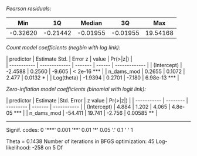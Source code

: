 *Pearson residuals:*

|     Min |      1Q  |  Median  |     3Q   |    Max   |
| ------- | -------- | -------- | -------- | -------- |
|-0.32620 | -0.21442 | -0.01955 | -0.01955 | 19.54168 |

*Count model coefficients (negbin with log link):*

| predictor   | Estimate Std. | Error z | value  | Pr(>|z|)      |    
| ----------- | ------------- | ------- | ------ | ------------- |
| (Intercept) |  -2.4588      | 0.2560  | -9.605 |  < 2e-16 \*** |
| n_dams_mod  |   0.2655      |  0.1072 |  2.477 |  0.0132 \*    |
| Log(theta)  | -1.9394       | 0.2701  | -7.180 | 6.98e-13 \*** |

*Zero-inflation model coefficients (binomial with logit link):*

| predictor   | Estimate |Std. Error | z value | Pr(>|z|)    |
| ----------- | -------- | --------- | ------- | ----------- |
| (Intercept) |   4.884  | 1.202     | 4.065   | 4.8e-05 \*\*\* |
| n_dams_mod  | -54.411  | 19.741    | -2.756  | 0.00585 \*\*  |

---
Signif. codes:  0 '\*\*\*' 0.001 '\*\*' 0.01 '\*' 0.05 '.' 0.1 ' ' 1 

Theta = 0.1438 
Number of iterations in BFGS optimization: 45 
Log-likelihood:  -258 on 5 Df

